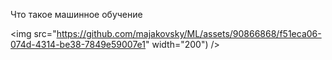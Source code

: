 Что такое машинное обучение 




<img src="https://github.com/majakovsky/ML/assets/90866868/f51eca06-074d-4314-be38-7849e59007e1" width="200") />
